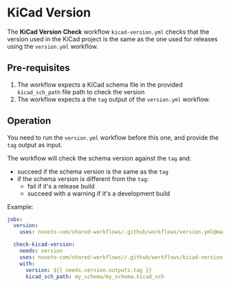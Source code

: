 # KiCad Version

The **KiCad Version Check** workflow `kicad-version.yml` checks that the version used in the KiCad project is the same as the one used for releases using the `version.yml` workflow.

## Pre-requisites

1. The workflow expects a KiCad schema file in the provided `kicad_sch_path` file path to check the version
2. The workflow expects a the `tag` output of the `version.yml` workflow.

## Operation

You need to run the `version.yml` workflow before this one, and provide the `tag` output as input.

The workflow will check the schema version against the `tag` and:

- succeed if the schema version is the same as the `tag`
- if the schema version is different from the `tag`:
  - fail if it's a release build
  - succeed with a warning if it's a development build

Example:

```yaml
jobs:
  version:
    uses: noveto-com/shared-workflows/.github/workflows/version.yml@main

  check-kicad-version:
    needs: version
    uses: noveto-com/shared-workflows//.github/workflows/kicad-version.yml@main
    with: 
      version: ${{ needs.version.outputs.tag }}
      kicad_sch_path: my_schema/my_schema.kicad_sch
```
